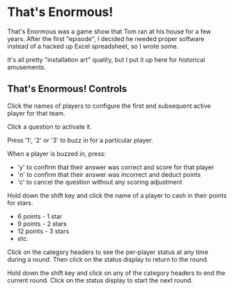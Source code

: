 # That's Enormous!

That's Enormous was a game show that Tom ran at his house for a few years. After the first
"episode", I decided he needed proper software instead of a hacked up Excel spreadsheet, so I wrote
some.

It's all pretty "installation art" quality, but I put it up here for historical amusements.

## That's Enormous! Controls

Click the names of players to configure the first and subsequent active player for that team.

Click a question to activate it.

Press '1', '2' or '3' to buzz in for a particular player.

When a player is buzzed in, press:

  * 'y' to confirm that their answer was correct and score for that player
  * 'n' to confirm that their answer was incorrect and deduct points
  * 'c' to cancel the question without any scoring adjustment

Hold down the shift key and click the name of a player to cash in their points for stars.

  * 6 points - 1 star
  * 9 points - 2 stars
  * 12 points - 3 stars
  * etc.

Click on the category headers to see the per-player status at any time during a round. Then click
on the status display to return to the round.

Hold down the shift key and click on any of the category headers to end the current round. Click on
the status display to start the next round.
